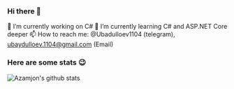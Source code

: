### Hi there 👋

🔭 I’m currently working on C#
🌱 I’m currently learning C# and ASP.NET Core deeper
📫 How to reach me: @Ubadulloev1104 (telegram),  ubaydulloev.1104@gmail.com (Email)

### Here are some stats :wink:
![Azamjon's github stats](https://github-readme-stats.vercel.app/api?username=Ubaydulloev1104&show_icons=true&theme=radical)


